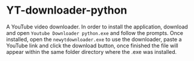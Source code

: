 # YT-downloader-python
A YouTube video downloader.
In order to install the application, download and open <code>Youtube Downloader python.exe</code> and follow the prompts. Once installed, open the <code>newytdownloader.exe</code> to use the downloader, paste a YouTube link and click the download button, once finished the file will appear within the same folder directory where the .exe was installed.
